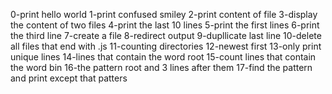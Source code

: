 0-print hello world
1-print confused smiley
2-print content of file
3-display the content of two files
4-print the last 10 lines
5-print the first lines
6-print the third line
7-create a file
8-redirect output
9-dupllicate last line
10-delete all files that end with .js
11-counting directories
12-newest first
13-only print unique lines
14-lines that contain the word root
15-count lines that contain the word bin
16-the pattern root and 3 lines after them
17-find the pattern and print except that patters
